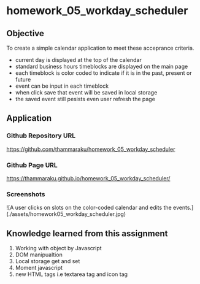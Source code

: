 # homework_05_workday_scheduler

## Objective
To create a simple calendar application to meet these acceprance criteria.

- current day is displayed at the top of the calendar
- standard business hours timeblocks are displayed on the main page
- each timeblock is color coded to indicate if it is in the past, present or future
- event can be input in each timeblock
- when click save that event will be saved in local storage
- the saved event still pesists even user refresh the page

## Application

### Github Repository URL
https://github.com/thammaraku/homework_05_workday_scheduler

### Github Page URL
https://thammaraku.github.io/homework_05_workday_scheduler/

### Screenshots
![A user clicks on slots on the color-coded calendar and edits the events.] (./assets/homework05_workday_scheduler.jpg)

## Knowledge learned from this assignment
1. Working with object by Javascript
2. DOM manipualtion
3. Local storage get and set
4. Moment javascript
5. new HTML tags i.e textarea tag and icon tag